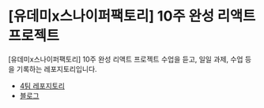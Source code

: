 # [유데미x스나이퍼팩토리] 10주 완성 리액트 프로젝트

[유데미x스나이퍼팩토리] 10주 완성 리액트 프로젝트 수업을 듣고, 일일 과제, 수업 등을 기록하는 레포지토리입니다.

- [4팀 레포지토리](https://github.com/lgrin-byte/udemy-4/tree/jinhyung)
- [블로그](https://velog.io/@jinnkimm7?tag=%EC%9C%A0%EB%8D%B0%EB%AF%B8)

